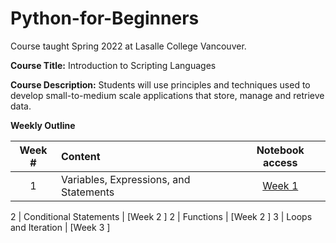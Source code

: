 # Python-for-Beginners
Course taught Spring 2022 at Lasalle College Vancouver.


**Course Title:**	Introduction to Scripting Languages

**Course Description:** 	Students will use principles and techniques used to develop small-to-medium scale applications that store, manage and retrieve data. 

**Weekly Outline**

Week # | Content | Notebook access
:----:|:-----|:-------:
1   | Variables, Expressions, and Statements  | [Week 1 ](https://github.com/Tributino/Python-for-Beginners/tree/main/Week_1)

2   | Conditional Statements                  | [Week 2 ]
2   | Functions                               | [Week 2 ]
3   | Loops and Iteration                     | [Week 3 ]

